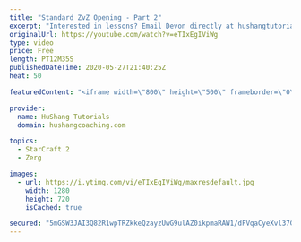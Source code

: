 ```yaml
---
title: "Standard ZvZ Opening - Part 2"
excerpt: "Interested in lessons? Email Devon directly at hushangtutorials@outlook.com ------------------------------------------------------------------------------------------------------- Want to support HuShang Tutorials directly? Patreon is a website where you can contribute a monthly donation that will help"
originalUrl: https://youtube.com/watch?v=eTIxEgIViWg
type: video
price: Free
length: PT12M35S
publishedDateTime: 2020-05-27T21:40:25Z
heat: 50

featuredContent: "<iframe width=\"800\" height=\"500\" frameborder=\"0\" src=\"https://www.youtube.com/embed/eTIxEgIViWg\" allow=\"accelerometer; autoplay; encrypted-media; gyroscope; picture-in-picture\" allowfullscreen></iframe>"

provider:
  name: HuShang Tutorials
  domain: hushangcoaching.com

topics:
  - StarCraft 2
  - Zerg

images:
  - url: https://i.ytimg.com/vi/eTIxEgIViWg/maxresdefault.jpg
    width: 1280
    height: 720
    isCached: true

secured: "5mGSW3JAI3Q82R1wpTRZkkeQzayzUwG9ulAZ0ikpmaRAW1/dFVqaCyeXvl37GHqTwjzj12Jo2Zo6uQ9CIUzDta0a69zZ8rKg0ul0yw4oCL4eNM+PnJNFdcTgbDkQV1lHuRNt+xI/PptCW6TswMpcVLN4O+8pKYGOPNvMdplPt2e2TqOGqAitVWUW2I9TvtvpUuVqg/OBJLP19xCZ/P5W8w7O4H/Zyo8SMLUfyCnaU6bLvD9mXUegPh6JQGolWb0GXGnmHyipPnuEn98Kn0puCbZAjfH/VbscYT9GMV8YtYbK7bkYmon4lBlPTesWcAZfKPcBJXM9SgE7uox6dEnTGnevvaNyTkgC3SdBCEs8oecAWAZXQ+krqhJXxJdBWg5X83mTj7xf8aGQFwxBet4+FUQbv4A3pSm+jZZ2vkpjL+A=;HnmhPPeg1QGx7fOA7R3G8w=="
---
```


